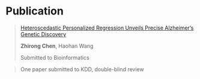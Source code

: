 # Publication

> [Heteroscedastic Personalized Regression Unveils Precise Alzheimer’s Genetic Discovery](https://rong-hash.github.io/hetpr)
>
> **Zhirong Chen**, Haohan Wang
>
> Submitted to Bioinformatics


> One paper submitted to KDD, double-blind review